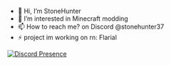 - 👋 Hi, I’m StoneHunter
- 👀 I’m interested in Minecraft modding
- 📫 How to reach me? on Discord @stonehunter37
- ⚡ project im working on rn: Flarial

[![Discord Presence](https://lanyard.cnrad.dev/api/1113132567433060414?bg=250000&theme=dark)](https://discord.com/users/1113132567433060414)
<!---
St0neHunter/St0neHunter is a ✨ special ✨ repository because its `README.md` (this file) appears on your GitHub profile.
You can click the Preview link to take a look at your changes.
--->
